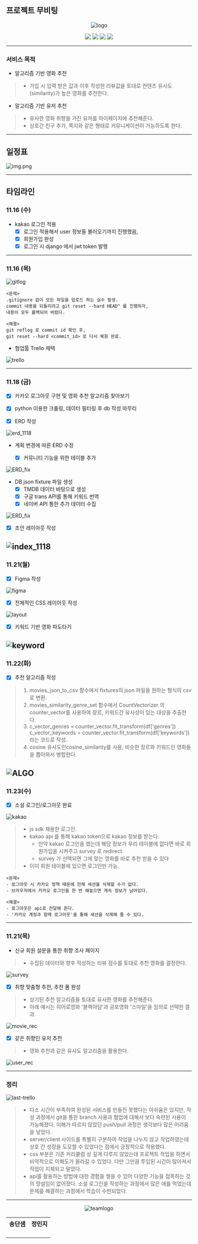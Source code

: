 ## 프로젝트 무비팅

<div align="center">

![logo](./IMG/logo.png)

<img src="https://img.shields.io/badge/Django-092E20?style=for-the-badge&logo=Django&logoColor=white"/>
<img src="https://img.shields.io/badge/Python-3776AB?style=for-the-badge&logo=Python&logoColor=white"/>
<img src="https://img.shields.io/badge/vue.js-4FC08D?style=for-the-badge&logo=vue.js&logoColor=white">  
<img src="https://img.shields.io/badge/Javascript-F7DF1E?style=for-the-badge&logo=Javascript&logoColor=white"/>
</div>

---
### 서비스 목적
- 알고리즘 기반 영화 추천
> - 가입 시 입력 받은 값과 이후 작성한 리뷰값을 토대로 컨텐츠 유사도(similarity)가 높은 영화를 추천한다.
- 알고리즘 기반 유저 추천
> - 유사한 영화 취향을 가진 유저를 마이페이지에 추천해준다.
> - 상호간 친구 추가, 쪽지와 같은 형태로 커뮤니케이션이 가능하도록 한다.

---
## 일정표

![img.png](./IMG/EXCEL.png)

---

## 타임라인

### 11.16 (수)

- kakao 로그인 적용
  - [x] 로그인 적용해서 user 정보들 불러오기까지 진행했음,
  - [x] 회원가입 완성
  - [x] 로그인 시 django 에서 jwt token 발행

---

### 11.16 (목)

![gitlog](./IMG/git_log_1117.png)

```
<문제>
.gitignore 없이 모든 파일을 업로드 하는 실수 발생.
commit 내용을 되돌리려고 git reset --hard HEAD^ 를 진행하자,
내용이 모두 롤백되어 버렸다.

<해결>
git reflog 로 commit id 확인 후,
git reset --hard <commit_id> 로 다시 복원 완료.
```

- 협업툴 Trello 채택

![trello](./IMG/trello_1117.png)

---

### 11.18 (금)

- [x] 카카오 로그아웃 구현 및 영화 추천 알고리즘 찾아보기
- [x] python 이용한 크롤링, 데이터 필터링 후 db 작성 마무리

- [x] ERD 작성

![erd_1118](./IMG/erd_1118.png)

- 계획 변경에 따른 ERD 수정
  
  - [x] 커뮤니티 기능을 위한 테이블 추가

![ERD_fix](./IMG/ERD_last.PNG)

- DB json fixture 파일 생성
  - [x] TMDB 데이터 바탕으로 생성
  - [x] 구글 trans API를 통해 키워드 번역
  - [x] 네이버 API 통한 추가 데이터 수집

![ERD_fix](./IMG/trans.PNG)
- [x] 초안 레이아웃 작성

![index_1118](./IMG/index_1118.png)
---
### 11.21(월)
- [x] Figma 작성

![figma](./IMG/figma_1117.png)

- [x] 전체적인 CSS 레이아웃 작성

![layout](./IMG/layout.PNG)
- [x] 키워드 기반 영화 파도타기

![keyword](./IMG/keyword.PNG)
---
### 11.22(화)
- [x] 추천 알고리즘 작성
> 1. movies_json_to_csv 함수에서 fixtures의 json 파일을 원하는 형식의 csv로 변환.
> 2. movies_similarity_genre_set 함수에서 CountVectorizer 의 counter_vector를 사용하여 장르, 키워드간 유사성이 있는 대상을 추출한다.
> 3. c_vector_genres = counter_vector.fit_transform(df['genres'])    c_vector_keywords = counter_vector.fit_transform(df['keywords'])라는 코드로 작성.
> 4. cosine 유사도인cosine_similarity를 사용, 비슷한 장르와 키워드인 영화들을 뽑아와서 병합한다.

![ALGO](./IMG/algo.PNG)
---
### 11.23(수)
- [x] 소설 로그인/로그아웃 완료

![kakao](./IMG/social.PNG)

> - js sdk 채용한 로그인.
> - kakao api 를 통해 kakao token으로 kakao 정보를 받는다.
>   - 만약 kakao 로그인을 했는데 해당 정보가 우리 테이블에 없다면 바로 회원가입을 시켜주고 survey 로 redirect.
>   - survey 가 선택되면 그에 맞는 영화를 바로 추천 받을 수 있다
> - 이미 회원 테이블에 있으면 로그인만 가능.
```
<문제>
- 로그아웃 시 카카오 정책 때문에 전체 세션을 삭제할 수가 없다.
- 브라우저에서 카카오 로그인을 한 번 해놓으면 계속 정보가 남아있다.

<해결>
- 로그아웃은 api로 전달해 준다.
- '카카오 계정과 함께 로그아웃'을 통해 세션을 삭제해 줄 수 있다.
```
---
### 11.21(목)
- 신규 회원 설문을 통한 취향 조사 페이지
> - 수집된 데이터와 향후 작성하는 리뷰 점수를 토대로 추천 영화를 결정한다.

![survey](./IMG/survey.PNG)
- [x] 취향 맞춤형 추천, 추천 폼 완성
> - 상기된 추천 알고리즘을 토대로 유사한 영화를 추천해준다.
> - 아래 예시는 히어로영화 '블랙아담'과 공포영화 '스마일'을 임의로 선택한 결과.

![movie_rec](./IMG/recommend.PNG)

- [x] 같은 취향인 유저 추천
> - 영화 추천과 같은 유사도 알고리즘을 활용한다.

![user_rec](./IMG/person_rec.png)

---
### 정리
![last-trello](./IMG/trello-last.PNG)
> - 다소 시간이 부족하여 완성된 서비스를 만들진 못했다는 아쉬움은 있지만, 작성 과정에서 git을 통한 branch 사용과 협업에 대해서 보다 숙련된 사용이 가능해졌다. 이해가 따르지 않았던 push/pull 과정은 생각보다 많은 어려움을 낳았다.
> - server/client 사이드를 특별히 구분하여 작업을 나누지 않고 작업하였는데 상호 간 성장을 도모할 수 있었다는 점에서 긍정적으로 작용했다.
> - css 부분은 기존 커리큘럼 상 깊게 다루지 않았는데 프로젝트 작업을 하면서 비약적으로 이해도가 올라갈 수 있었다. 다만 그만큼 투입된 시간이 많아져서 작업이 지체되고 말았다.
> - api를 활용하는 방법에 대한 경험을 쌓을 수 있어 다양한 기능을 접목하는 것의 망설임이 없어졌다. 소셜 로그인을 작성하는 과정에서 많은 애를 먹었는데 문제를 해결하는 과정에서 학습이 수반되었다.

---

<div align="center">

![teamlogo](./IMG/team-logo.png)

<table>
  <tr>
    <th>송단샘</th>
    <th>정민지</th>
  </tr>
  <tr>
    <td align="center">
      <a href="https://github.com/Song-d-s/">
        <svg xmlns="http://www.w3.org/2000/svg" width="16" height="16" fill="white" class="bi bi-github" viewBox="0 0 16 16">
          <path d="M8 0C3.58 0 0 3.58 0 8c0 3.54 2.29 6.53 5.47 7.59.4.07.55-.17.55-.38 0-.19-.01-.82-.01-1.49-2.01.37-2.53-.49-2.69-.94-.09-.23-.48-.94-.82-1.13-.28-.15-.68-.52-.01-.53.63-.01 1.08.58 1.23.82.72 1.21 1.87.87 2.33.66.07-.52.28-.87.51-1.07-1.78-.2-3.64-.89-3.64-3.95 0-.87.31-1.59.82-2.15-.08-.2-.36-1.02.08-2.12 0 0 .67-.21 2.2.82.64-.18 1.32-.27 2-.27.68 0 1.36.09 2 .27 1.53-1.04 2.2-.82 2.2-.82.44 1.1.16 1.92.08 2.12.51.56.82 1.27.82 2.15 0 3.07-1.87 3.75-3.65 3.95.29.25.54.73.54 1.48 0 1.07-.01 1.93-.01 2.2 0 .21.15.46.55.38A8.012 8.012 0 0 0 16 8c0-4.42-3.58-8-8-8z"/>
        </svg>
      </a>
    </td>
    <td align="center">
      <a href="https://github.com/jellyKKing">
        <svg xmlns="http://www.w3.org/2000/svg" width="16" height="16" fill="white" class="bi bi-github" viewBox="0 0 16 16">
          <path d="M8 0C3.58 0 0 3.58 0 8c0 3.54 2.29 6.53 5.47 7.59.4.07.55-.17.55-.38 0-.19-.01-.82-.01-1.49-2.01.37-2.53-.49-2.69-.94-.09-.23-.48-.94-.82-1.13-.28-.15-.68-.52-.01-.53.63-.01 1.08.58 1.23.82.72 1.21 1.87.87 2.33.66.07-.52.28-.87.51-1.07-1.78-.2-3.64-.89-3.64-3.95 0-.87.31-1.59.82-2.15-.08-.2-.36-1.02.08-2.12 0 0 .67-.21 2.2.82.64-.18 1.32-.27 2-.27.68 0 1.36.09 2 .27 1.53-1.04 2.2-.82 2.2-.82.44 1.1.16 1.92.08 2.12.51.56.82 1.27.82 2.15 0 3.07-1.87 3.75-3.65 3.95.29.25.54.73.54 1.48 0 1.07-.01 1.93-.01 2.2 0 .21.15.46.55.38A8.012 8.012 0 0 0 16 8c0-4.42-3.58-8-8-8z"/>
        </svg>
      </a>
    </td>
  </tr>
</table>

</div>